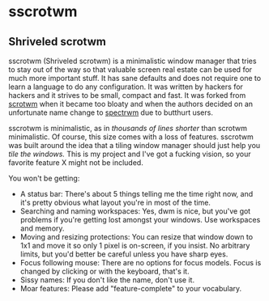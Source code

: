 # sscrotwm
## Shriveled scrotwm

sscrotwm (Shriveled scrotwm) is a minimalistic window manager that tries
to stay out of the way so that valuable screen real estate can be used
for much more important stuff.  It has sane defaults and does not require
one to learn a language to do any configuration.  It was written by hackers
for hackers and it strives to be small, compact and fast.  It was
forked from [scrotwm](https://opensource.conformal.com/wiki/spectrwm) when it
became too bloaty and when the authors decided on an unfortunate name change to
[spectrwm](https://opensource.conformal.com/wiki/spectrwm) due to butthurt users.

sscrotwm is minimalistic, as in *thousands of lines shorter* than scrotwm minimalistic.
Of course, this size comes with a loss of features. sscrotwm was built around
the idea that a tiling window manager should just help you *tile the windows.*
This is my project and I've got a fucking vision, so your favorite feature X
might not be included.

You won't be getting:

- A status bar: There's about 5 things telling me the time right now, and it's
  pretty obvious what layout you're in most of the time.
- Searching and naming workspaces: Yes, dwm is nice, but you've got problems if
  you're getting lost amongst your windows. Use workspaces and memory.
- Moving and resizing protections: You can resize that window down to 1x1 and
  move it so only 1 pixel is on-screen, if you insist. No arbitrary limits, but
  you'd better be careful unless you have sharp eyes.
- Focus following mouse: There are no options for focus models. Focus is
  changed by clicking or with the keyboard, that's it.
- Sissy names: If you don't like the name, don't use it.
- Moar features: Please add "feature-complete" to your vocabulary.

